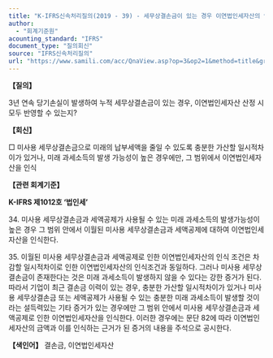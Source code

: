 ```yaml
---
title: "K-IFRS신속처리질의(2019 - 39) - 세무상결손금이 있는 경우 이연법인세자산의 인식"
author:
  - "회계기준원"
acounting_standard: "IFRS"
document_type: "질의회신"
source: "IFRS신속처리질의"
url: "https://www.samili.com/acc/QnaView.asp?op=3&op2=1&method=title&group=2124-15;1&orgcode=3&searchword=&page=40&code=K%2DIFRS%EC%8B%A0%EC%86%8D%EC%B2%98%EB%A6%AC%EC%A7%88%EC%9D%98%2D39%3A201903"
---
```

**【질의】**

  

3년 연속 당기손실이 발생하여 누적 세무상결손금이 있는 경우, 이연법인세자산 산정 시 모두 반영할 수 있는지?

  
  

**【회신】**

  

□ 미사용 세무상결손금으로 미래의 납부세액을 줄일 수 있도록 충분한 가산할 일시적차이가 있거나, 미래 과세소득의 발생 가능성이 높은 경우에만, 그 범위에서 이연법인세자산을 인식

  
  

**【관련 회계기준】**

  

**K-IFRS 제1012호 ‘법인세’**

  

34\. 미사용 세무상결손금과 세액공제가 사용될 수 있는 미래 과세소득의 발생가능성이 높은 경우 그 범위 안에서 이월된 미사용 세무상결손금과 세액공제에 대하여 이연법인세자산을 인식한다.

  

35\. 이월된 미사용 세무상결손금과 세액공제로 인한 이연법인세자산의 인식 조건은 차감할 일시적차이로 인한 이연법인세자산의 인식조건과 동일하다. 그러나 미사용 세무상결손금이 존재한다는 것은 미래 과세소득이 발생하지 않을 수 있다는 강한 증거가 된다. 따라서 기업이 최근 결손금 이력이 있는 경우, 충분한 가산할 일시적차이가 있거나 미사용 세무상결손금 또는 세액공제가 사용될 수 있는 충분한 미래 과세소득이 발생할 것이라는 설득력있는 기타 증거가 있는 경우에만 그 범위 안에서 미사용 세무상결손금과 세액공제로 인한 이연법인세자산을 인식한다. 이러한 경우에는 문단 82에 따라 이연법인세자산의 금액과 이를 인식하는 근거가 된 증거의 내용을 주석으로 공시한다.

  
  

**【색인어】** 결손금, 이연법인세자산
